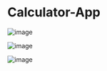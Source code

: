 # Calculator-App

![image](https://github.com/berkcan25/Calculator-App/assets/103621562/5d6c0377-8653-48f9-ab5f-4e049a1819a2)

![image](https://github.com/berkcan25/Calculator-App/assets/103621562/bfa6e1bb-9b58-4330-aa32-db1e297f9525)

![image](https://github.com/berkcan25/Calculator-App/assets/103621562/fe769f7a-d681-4eba-865e-65300c4bfc12)
